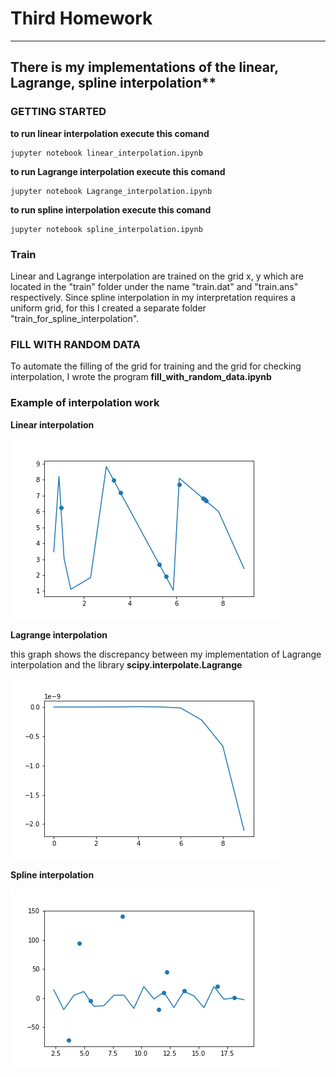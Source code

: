 # Third Homework
----------------
## There is my implementations of the linear, Lagrange, spline interpolation**
### GETTING STARTED
 **to run linear interpolation execute this comand**
  ```
  jupyter notebook linear_interpolation.ipynb
  ```
 **to run Lagrange interpolation execute this comand**
  ```
  jupyter notebook Lagrange_interpolation.ipynb
  ```
 **to run spline interpolation execute this comand**
  ```
  jupyter notebook spline_interpolation.ipynb
  ```

### Train

Linear and Lagrange interpolation are trained on the grid x, y which are located in the "train" folder under the name "train.dat" and "train.ans" respectively. Since spline interpolation in my interpretation requires a uniform grid, for this I created a separate folder "train_for_spline_interpolation".

### FILL WITH RANDOM DATA

To automate the filling of the grid for training and the grid for checking interpolation, I wrote the program __fill_with_random_data.ipynb__

### Example of interpolation work
**Linear interpolation**

![alt text](graphics/linear_interpolation.png)

**Lagrange interpolation**

this graph shows the discrepancy between my implementation of Lagrange interpolation and the library __scipy.interpolate.Lagrange__

![alt text](graphics/lagrange_interpolation.png)

**Spline interpolation**

![alt text](graphics/spline_interpolation.png)
